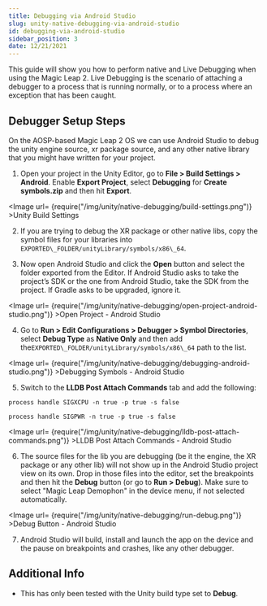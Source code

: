 ```yaml
---
title: Debugging via Android Studio
slug: unity-native-debugging-via-android-studio
id: debugging-via-android-studio
sidebar_position: 3
date: 12/21/2021
---
```



This guide will show you how to perform native and Live Debugging when using the Magic Leap 2. Live Debugging is the scenario of attaching a debugger to a process that is running normally, or to a process where an exception that has been caught.

## Debugger Setup Steps

On the AOSP-based Magic Leap 2 OS we can use Android Studio to debug the unity engine source, xr package source, and any other native library that you might have written for your project.

1. Open your project in the Unity Editor, go to **File > Build Settings > Android**. Enable **Export Project**, select **Debugging** for **Create symbols.zip** and then hit **Export**.

<Image url= {require("/img/unity/native-debugging/build-settings.png")} >Unity Build Settings</Image>

2. If you are trying to debug the XR package or other native libs, copy the symbol files for your libraries into `EXPORTED\_FOLDER/unityLibrary/symbols/x86\_64`.

3. Now open Android Studio and click the **Open** button and select the folder exported from the Editor. If Android Studio asks to take the project’s SDK or the one from Android Studio, take the SDK from the project. If Gradle asks to be upgraded, ignore it.

<Image url= {require("/img/unity/native-debugging/open-project-android-studio.png")} >Open Project - Android Studio</Image>

4. Go to **Run > Edit Configurations > Debugger > Symbol Directories**, select **Debug Type** as **Native Only** and then add the`EXPORTED\_FOLDER/unityLibrary/symbols/x86\_64` path to the list.

<Image url= {require("/img/unity/native-debugging/debugging-android-studio.png")} >Debugging Symbols - Android Studio</Image>

5. Switch to the **LLDB Post Attach Commands** tab and add the following:

```shell
process handle SIGXCPU -n true -p true -s false

process handle SIGPWR -n true -p true -s false
```

<Image url= {require("/img/unity/native-debugging/lldb-post-attach-commands.png")} >LLDB Post Attach Commands - Android Studio</Image>

6. The source files for the lib you are debugging (be it the engine, the XR package or any other lib) will not show up in the Android Studio project view on its own. Drop in those files into the editor, set the breakpoints and then hit the **Debug** button (or go to **Run > Debug**). Make sure to select "Magic Leap Demophon" in the device menu, if not selected automatically.

<Image url= {require("/img/unity/native-debugging/run-debug.png")} >Debug Button - Android Studio</Image>

7. Android Studio will build, install and launch the app on the device and the pause on breakpoints and crashes, like any other debugger.

## Additional Info

- This has only been tested with the Unity build type set to **Debug**.

